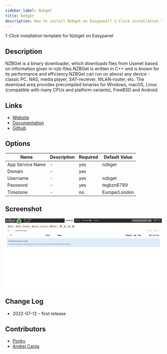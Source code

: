 ```yaml
---
sidebar_label: Nzbget
title: Nzbget
description: How to install Nzbget on Easypanel? 1-Click installation template for Nzbget on Easypanel
---
```


<!-- generated -->

1-Click installation template for Nzbget on Easypanel

## Description

NZBGet is a binary downloader, which downloads files from Usenet based on information given in nzb-files.NZBGet is written in C++ and is known for its performance and efficiency.NZBGet can run on almost any device - classic PC, NAS, media player, SAT-receiver, WLAN-router, etc. The download area provides precompiled binaries for Windows, macOS, Linux (compatible with many CPUs and platform variants), FreeBSD and Android.

## Links

- [Website](https://nzbget.net/)
- [Documentation](https://nzbget.net/documentation)
- [Github](https://github.com/nzbget/nzbget)

## Options

Name | Description | Required | Default Value
-|-|-|-
App Service Name | - | yes | nzbget
Domain | - | yes | 
Username | - | yes | nzbget
Password | - | yes | tegbzn6789
Timezone | - | no | Europe/London

## Screenshot

![Nzbget Screenshot](./screenshot.png)

## Change Log

- 2022-07-12 – first release

## Contributors

- [Ponky](https://github.com/Ponkhy)
- [Andrei Canta](https://github.com/deiucanta)
